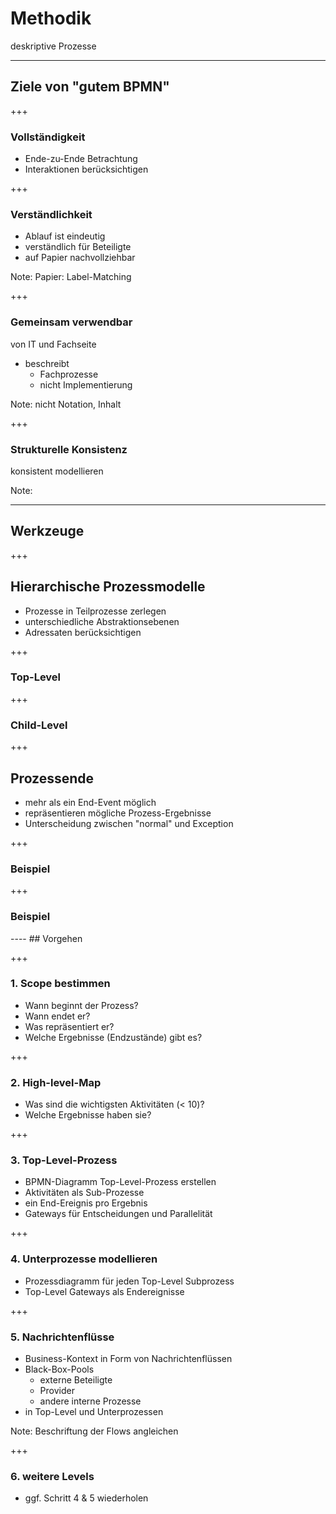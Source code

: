 # Methodik
deskriptive Prozesse

----
## Ziele von "gutem BPMN"

+++
### Vollständigkeit

* Ende-zu-Ende Betrachtung
* Interaktionen berücksichtigen

+++
### Verständlichkeit

* Ablauf ist eindeutig
* verständlich für Beteiligte
* auf Papier nachvollziehbar

Note:
Papier: Label-Matching

+++
### Gemeinsam verwendbar

von IT und Fachseite

* beschreibt
	* Fachprozesse
	* nicht Implementierung

Note:
nicht Notation, Inhalt

+++
### Strukturelle Konsistenz

konsistent modellieren

Note:

----
## Werkzeuge
+++
## Hierarchische Prozessmodelle

* Prozesse in Teilprozesse zerlegen
* unterschiedliche Abstraktionsebenen
* Adressaten berücksichtigen

+++
### Top-Level

<div class="bpmn" bpmn-src="bpmn/methodik1/top-level.bpmn" style="height: 300px;"/>

+++
### Child-Level

<div class="bpmn" bpmn-src="bpmn/methodik1/child-level.bpmn" style="height: 300px;"/>

+++
## Prozessende

* mehr als ein End-Event möglich
* repräsentieren mögliche Prozess-Ergebnisse
* Unterscheidung zwischen "normal" und Exception

+++
### Beispiel

<div class="bpmn" bpmn-src="bpmn/methodik1/end-states.bpmn" style="height: 300px;"/>

+++
### Beispiel

<div class="bpmn" bpmn-src="bpmn/methodik1/end-states2.bpmn" style="height: 300px;"/>
----
## Vorgehen

+++
### 1. Scope bestimmen

* Wann beginnt der Prozess?
* Wann endet er?
* Was repräsentiert er?
* Welche Ergebnisse (Endzustände) gibt es?

+++
### 2. High-level-Map

* Was sind die wichtigsten Aktivitäten (&lt; 10)?
* Welche Ergebnisse haben sie?

+++
### 3. Top-Level-Prozess

* BPMN-Diagramm Top-Level-Prozess erstellen
* Aktivitäten als Sub-Prozesse
* ein End-Ereignis pro Ergebnis
* Gateways für Entscheidungen und Parallelität

+++
### 4. Unterprozesse modellieren

* Prozessdiagramm für jeden Top-Level Subprozess
* Top-Level Gateways als Endereignisse

+++
### 5. Nachrichtenflüsse

* Business-Kontext in Form von Nachrichtenflüssen
* Black-Box-Pools
	* externe Beteiligte
	* Provider
	* andere interne Prozesse
* in Top-Level und Unterprozessen

Note: Beschriftung der Flows angleichen

+++
### 6. weitere Levels

* ggf. Schritt 4 &amp; 5 wiederholen
